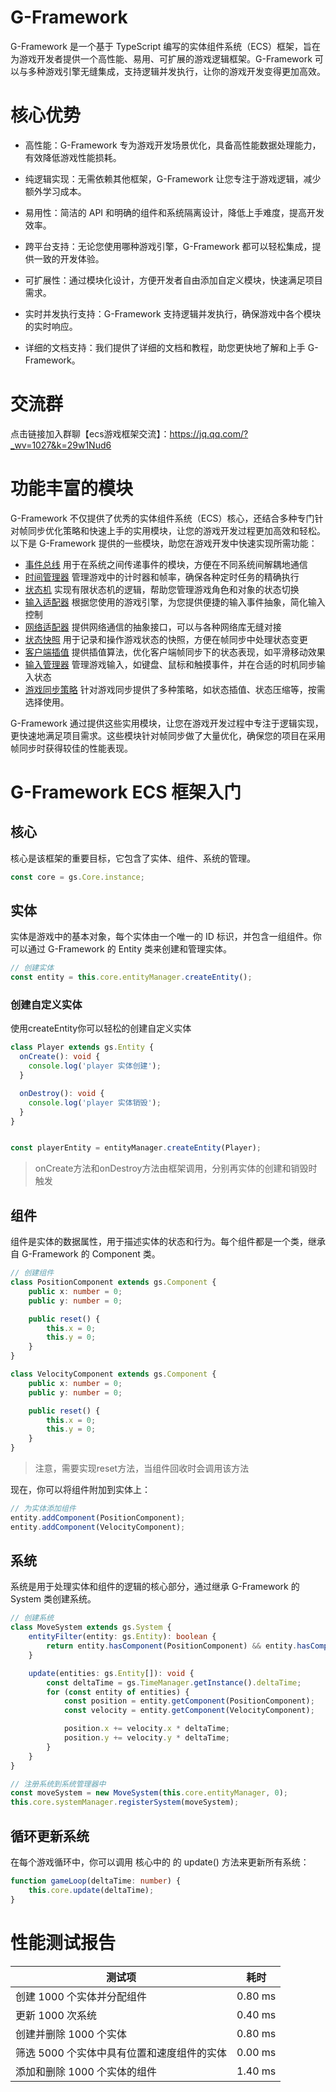 # G-Framework

G-Framework 是一个基于 TypeScript 编写的实体组件系统（ECS）框架，旨在为游戏开发者提供一个高性能、易用、可扩展的游戏逻辑框架。G-Framework 可以与多种游戏引擎无缝集成，支持逻辑并发执行，让你的游戏开发变得更加高效。

# 核心优势

- 高性能：G-Framework 专为游戏开发场景优化，具备高性能数据处理能力，有效降低游戏性能损耗。

- 纯逻辑实现：无需依赖其他框架，G-Framework 让您专注于游戏逻辑，减少额外学习成本。

- 易用性：简洁的 API 和明确的组件和系统隔离设计，降低上手难度，提高开发效率。

- 跨平台支持：无论您使用哪种游戏引擎，G-Framework 都可以轻松集成，提供一致的开发体验。

- 可扩展性：通过模块化设计，方便开发者自由添加自定义模块，快速满足项目需求。

- 实时并发执行支持：G-Framework 支持逻辑并发执行，确保游戏中各个模块的实时响应。

- 详细的文档支持：我们提供了详细的文档和教程，助您更快地了解和上手 G-Framework。

# 交流群

点击链接加入群聊【ecs游戏框架交流】：https://jq.qq.com/?_wv=1027&k=29w1Nud6

# 功能丰富的模块

G-Framework 不仅提供了优秀的实体组件系统（ECS）核心，还结合多种专门针对帧同步优化策略和快速上手的实用模块，让您的游戏开发过程更加高效和轻松。以下是 G-Framework 提供的一些模块，助您在游戏开发中快速实现所需功能：

- [事件总线](docs/emitter.md) 用于在系统之间传递事件的模块，方便在不同系统间解耦地通信
- [时间管理器](docs/time-manager.md) 管理游戏中的计时器和帧率，确保各种定时任务的精确执行
- [状态机](docs/state-machine.md) 实现有限状态机的逻辑，帮助您管理游戏角色和对象的状态切换
- [输入适配器](docs/custom-input-adapter.md) 根据您使用的游戏引擎，为您提供便捷的输入事件抽象，简化输入控制
- [网络适配器](docs/network-adapter.md) 提供网络通信的抽象接口，可以与各种网络库无缝对接
- [状态快照](docs/state-snapshop.md) 用于记录和操作游戏状态的快照，方便在帧同步中处理状态变更
- [客户端插值](docs/interpolation.md) 提供插值算法，优化客户端帧同步下的状态表现，如平滑移动效果
- [输入管理器](docs/input-manager.md) 管理游戏输入，如键盘、鼠标和触摸事件，并在合适的时机同步输入状态
- [游戏同步策略](docs/sync-strategy.md) 针对游戏同步提供了多种策略，如状态插值、状态压缩等，按需选择使用。

G-Framework 通过提供这些实用模块，让您在游戏开发过程中专注于逻辑实现，更快速地满足项目需求。这些模块针对帧同步做了大量优化，确保您的项目在采用帧同步时获得较佳的性能表现。

# G-Framework ECS 框架入门

## 核心

核心是该框架的重要目标，它包含了实体、组件、系统的管理。

```ts
const core = gs.Core.instance;
```

## 实体

实体是游戏中的基本对象，每个实体由一个唯一的 ID 标识，并包含一组组件。你可以通过 G-Framework 的 Entity 类来创建和管理实体。

```typescript
// 创建实体
const entity = this.core.entityManager.createEntity();
```

### 创建自定义实体

使用createEntity你可以轻松的创建自定义实体

```ts
class Player extends gs.Entity {
  onCreate(): void {
    console.log('player 实体创建');
  }

  onDestroy(): void {
    console.log('player 实体销毁');
  }
}


const playerEntity = entityManager.createEntity(Player);
```

> onCreate方法和onDestroy方法由框架调用，分别再实体的创建和销毁时触发

## 组件

组件是实体的数据属性，用于描述实体的状态和行为。每个组件都是一个类，继承自 G-Framework 的 Component 类。

```typescript
// 创建组件
class PositionComponent extends gs.Component {
    public x: number = 0;
    public y: number = 0;

    public reset() {
        this.x = 0;
        this.y = 0;
    }
}

class VelocityComponent extends gs.Component {
    public x: number = 0;
    public y: number = 0;

    public reset() {
        this.x = 0;
        this.y = 0;
    }
}


```

> 注意，需要实现reset方法，当组件回收时会调用该方法

现在，你可以将组件附加到实体上：

```typescript
// 为实体添加组件
entity.addComponent(PositionComponent);
entity.addComponent(VelocityComponent);
```

## 系统

系统是用于处理实体和组件的逻辑的核心部分，通过继承 G-Framework 的 System 类创建系统。

```typescript
// 创建系统
class MoveSystem extends gs.System {
    entityFilter(entity: gs.Entity): boolean {
        return entity.hasComponent(PositionComponent) && entity.hasComponent(VelocityComponent);
    }

    update(entities: gs.Entity[]): void {
        const deltaTime = gs.TimeManager.getInstance().deltaTime;
        for (const entity of entities) {
            const position = entity.getComponent(PositionComponent);
            const velocity = entity.getComponent(VelocityComponent);

            position.x += velocity.x * deltaTime;
            position.y += velocity.y * deltaTime;
        }
    }
}

// 注册系统到系统管理器中
const moveSystem = new MoveSystem(this.core.entityManager, 0);
this.core.systemManager.registerSystem(moveSystem);
```

## 循环更新系统

在每个游戏循环中，你可以调用 核心中的 的 update() 方法来更新所有系统：

```typescript
function gameLoop(deltaTime: number) {
    this.core.update(deltaTime);
}
```

# 性能测试报告

| 测试项                                     | 耗时      |
| ------------------------------------------ | --------- |
| 创建 1000 个实体并分配组件                 | 0.80 ms   |
| 更新 1000 次系统                           | 0.40 ms   |
| 创建并删除 1000 个实体                     | 0.80 ms   |
| 筛选 5000 个实体中具有位置和速度组件的实体 | 0.00 ms   |
| 添加和删除 1000 个实体的组件              | 1.40 ms   |
